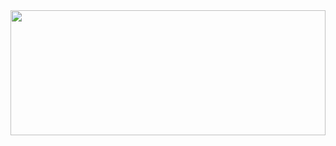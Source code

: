 
<img src="https://user-images.githubusercontent.com/64083148/162928568-4773c9af-38da-4b62-95fd-825a1bb43a71.png" width="100%" height="200" />


